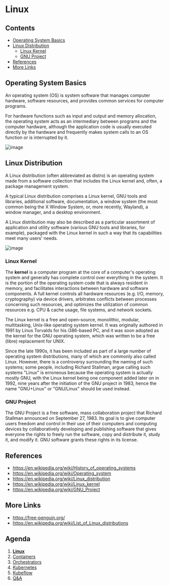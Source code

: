 # Linux <!-- omit in toc -->

## Contents <!-- omit in toc -->

- [Operating System Basics](#operating-system-basics)
- [Linux Distribution](#linux-distribution)
  - [Linux Kernel](#linux-kernel)
  - [GNU Project](#gnu-project)
- [References](#references)
- [More Links](#more-links)

## Operating System Basics

An operating system (OS) is system software that manages computer hardware, software resources, and provides common services for computer programs.

For hardware functions such as input and output and memory allocation, the operating system acts as an intermediary between programs and the computer hardware, although the application code is usually executed directly by the hardware and frequently makes system calls to an OS function or is interrupted by it.

![image](https://upload.wikimedia.org/wikipedia/commons/e/e1/Operating_system_placement.svg)

## Linux Distribution

A Linux distribution (often abbreviated as distro) is an operating system made from a software collection that includes the Linux kernel and, often, a package management system.

A typical Linux distribution comprises a Linux kernel, GNU tools and libraries, additional software, documentation, a window system (the most common being the X Window System, or, more recently, Wayland), a window manager, and a desktop environment.

A Linux distribution may also be described as a particular assortment of application and utility software (various GNU tools and libraries, for example), packaged with the Linux kernel in such a way that its capabilities meet many users' needs.

![image](https://upload.wikimedia.org/wikipedia/commons/b/b5/Linux_Distribution_Timeline_21_10_2021.svg)

### Linux Kernel

The **kernel** is a computer program at the core of a computer's operating system and generally has complete control over everything in the system.
It is the portion of the operating system code that is always resident in memory, and facilitates interactions between hardware and software components.
A full kernel controls all hardware resources (e.g. I/O, memory, cryptography) via device drivers, arbitrates conflicts between processes concerning such resources, and optimizes the utilization of common resources e.g. CPU & cache usage, file systems, and network sockets.

The Linux kernel is a free and open-source, monolithic, modular, multitasking, Unix-like operating system kernel. It was originally authored in 1991 by Linus Torvalds for his i386-based PC, and it was soon adopted as the kernel for the GNU operating system, which was written to be a free (libre) replacement for UNIX.

Since the late 1990s, it has been included as part of a large number of operating system distributions, many of which are commonly also called Linux. However, there is a controversy surrounding the naming of such systems; some people, including Richard Stallman, argue calling such systems "Linux" is erroneous because the operating system is actually mostly GNU, with the Linux kernel being one component added later on in 1992, nine years after the initiation of the GNU project in 1983, hence the name "GNU+Linux" or "GNU/Linux" should be used instead.

### GNU Project

The GNU Project is a free software, mass collaboration project that Richard Stallman announced on September 27, 1983. Its goal is to give computer users freedom and control in their use of their computers and computing devices by collaboratively developing and publishing software that gives everyone the rights to freely run the software, copy and distribute it, study it, and modify it. GNU software grants these rights in its license.

## References

- https://en.wikipedia.org/wiki/History_of_operating_systems
- https://en.wikipedia.org/wiki/Operating_system
- https://en.wikipedia.org/wiki/Linux_distribution
- https://en.wikipedia.org/wiki/Linux_kernel
- https://en.wikipedia.org/wiki/GNU_Project

## More Links

- https://free-penguin.org/
- https://en.wikipedia.org/wiki/List_of_Linux_distributions

## Agenda <!-- omit in toc -->

1. [**Linux**](02.linux.md)
2. [Containers](03.containers.md)
3. [Orchestrators](04.orchestrators.md)
4. [Kubernetes](05.kubernetes.md)
5. [Kubeflow](06.kubeflow.md)
6. [Q&A](07.q&a.md)
